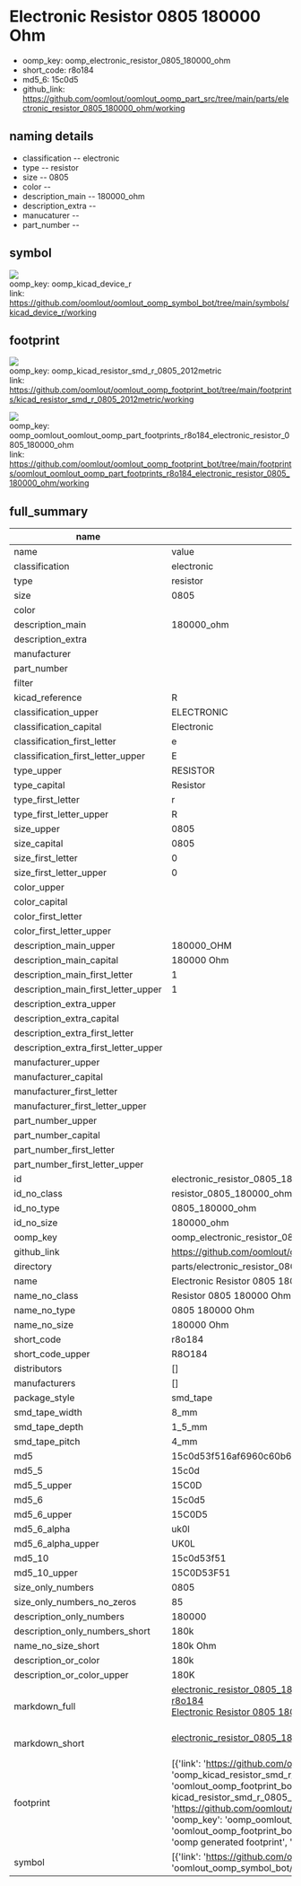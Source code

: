 # Electronic Resistor 0805 180000 Ohm

  
* oomp_key: oomp_electronic_resistor_0805_180000_ohm 
* short_code: r8o184
* md5_6: 15c0d5  
* github_link: https://github.com/oomlout/oomlout_oomp_part_src/tree/main/parts/electronic_resistor_0805_180000_ohm/working  
## naming details
* classification -- electronic
* type -- resistor
* size -- 0805
* color -- 
* description_main -- 180000_ohm
* description_extra -- 
* manucaturer -- 
* part_number -- 



## symbol

![](symbol/{index}/working/working_600.png)  
oomp_key: oomp_kicad_device_r  
link: https://github.com/oomlout/oomlout_oomp_symbol_bot/tree/main/symbols/kicad_device_r/working  

## footprint

![](footprint/{index}/working/working_600.png)  
oomp_key: oomp_kicad_resistor_smd_r_0805_2012metric  
link: https://github.com/oomlout/oomlout_oomp_footprint_bot/tree/main/footprints/kicad_resistor_smd_r_0805_2012metric/working  

![](footprint/{index}/working/working_600.png)  
oomp_key: oomp_oomlout_oomlout_oomp_part_footprints_r8o184_electronic_resistor_0805_180000_ohm  
link: https://github.com/oomlout/oomlout_oomp_footprint_bot/tree/main/footprints/oomlout_oomlout_oomp_part_footprints_r8o184_electronic_resistor_0805_180000_ohm/working  

## full_summary
| name | value | 
| --- | --- | 
| name | value | 
| classification | electronic | 
| type | resistor | 
| size | 0805 | 
| color |  | 
| description_main | 180000_ohm | 
| description_extra |  | 
| manufacturer |  | 
| part_number |  | 
| filter |  | 
| kicad_reference | R | 
| classification_upper | ELECTRONIC | 
| classification_capital | Electronic | 
| classification_first_letter | e | 
| classification_first_letter_upper | E | 
| type_upper | RESISTOR | 
| type_capital | Resistor | 
| type_first_letter | r | 
| type_first_letter_upper | R | 
| size_upper | 0805 | 
| size_capital | 0805 | 
| size_first_letter | 0 | 
| size_first_letter_upper | 0 | 
| color_upper |  | 
| color_capital |  | 
| color_first_letter |  | 
| color_first_letter_upper |  | 
| description_main_upper | 180000_OHM | 
| description_main_capital | 180000 Ohm | 
| description_main_first_letter | 1 | 
| description_main_first_letter_upper | 1 | 
| description_extra_upper |  | 
| description_extra_capital |  | 
| description_extra_first_letter |  | 
| description_extra_first_letter_upper |  | 
| manufacturer_upper |  | 
| manufacturer_capital |  | 
| manufacturer_first_letter |  | 
| manufacturer_first_letter_upper |  | 
| part_number_upper |  | 
| part_number_capital |  | 
| part_number_first_letter |  | 
| part_number_first_letter_upper |  | 
| id | electronic_resistor_0805_180000_ohm | 
| id_no_class | resistor_0805_180000_ohm | 
| id_no_type | 0805_180000_ohm | 
| id_no_size | 180000_ohm | 
| oomp_key | oomp_electronic_resistor_0805_180000_ohm | 
| github_link | https://github.com/oomlout/oomlout_oomp_part_src/tree/main/parts/electronic_resistor_0805_180000_ohm/working | 
| directory | parts/electronic_resistor_0805_180000_ohm | 
| name | Electronic Resistor 0805 180000 Ohm | 
| name_no_class | Resistor 0805 180000 Ohm | 
| name_no_type | 0805 180000 Ohm | 
| name_no_size | 180000 Ohm | 
| short_code | r8o184 | 
| short_code_upper | R8O184 | 
| distributors | [] | 
| manufacturers | [] | 
| package_style | smd_tape | 
| smd_tape_width | 8_mm | 
| smd_tape_depth | 1_5_mm | 
| smd_tape_pitch | 4_mm | 
| md5 | 15c0d53f516af6960c60b6c39ed6e208 | 
| md5_5 | 15c0d | 
| md5_5_upper | 15C0D | 
| md5_6 | 15c0d5 | 
| md5_6_upper | 15C0D5 | 
| md5_6_alpha | uk0l | 
| md5_6_alpha_upper | UK0L | 
| md5_10 | 15c0d53f51 | 
| md5_10_upper | 15C0D53F51 | 
| size_only_numbers | 0805 | 
| size_only_numbers_no_zeros | 85 | 
| description_only_numbers | 180000 | 
| description_only_numbers_short | 180k | 
| name_no_size_short | 180k Ohm | 
| description_or_color | 180k | 
| description_or_color_upper | 180K | 
| markdown_full | [electronic_resistor_0805_180000_ohm](https://github.com/oomlout/oomlout_oomp_part_src/tree/main/parts/electronic_resistor_0805_180000_ohm/working)<br>[r8o184](https://github.com/oomlout/oomlout_oomp_part_src/tree/main/parts/electronic_resistor_0805_180000_ohm/working)<br>[Electronic Resistor 0805 180000 Ohm](https://github.com/oomlout/oomlout_oomp_part_src/tree/main/parts/electronic_resistor_0805_180000_ohm/working)<br><br> | 
| markdown_short | [electronic_resistor_0805_180000_ohm](https://github.com/oomlout/oomlout_oomp_part_src/tree/main/parts/electronic_resistor_0805_180000_ohm/working)<br><br> | 
| footprint | [{'link': 'https://github.com/oomlout/oomlout_oomp_footprint_bot/tree/main/foootprntss/kicad_resistor_smd_r_0805_2012metric', 'oomp_key': 'oomp_kicad_resistor_smd_r_0805_2012metric', 'directory': 'oomlout_oomp_footprint_bot/footprints/kicad_resistor_smd_r_0805_2012metric//working/working.kicad_mod', 'note': 'source footprint kicad_resistor_smd_r_0805_2012metric', 'index': 0}, {'link': 'https://github.com/oomlout/oomlout_oomp_footprint_bot/tree/main/foootprntss/oomlout_oomlout_oomp_part_footprints_r8o184_electronic_resistor_0805_180000_ohm', 'oomp_key': 'oomp_oomlout_oomlout_oomp_part_footprints_r8o184_electronic_resistor_0805_180000_ohm', 'directory': 'oomlout_oomp_footprint_bot/footprints/oomlout_oomlout_oomp_part_footprints_r8o184_electronic_resistor_0805_180000_ohm//working/working.kicad_mod', 'note': 'oomp generated footprint', 'index': 1}] | 
| symbol | [{'link': 'https://github.com/oomlout/oomlout_oomp_symbol_bot/tree/main/symbols/kicad_device_r', 'oomp_key': 'oomp_kicad_device_r', 'directory': 'oomlout_oomp_symbol_bot/symbols/kicad_device_r//working/working.kicad_sym', 'index': 0}] | 
